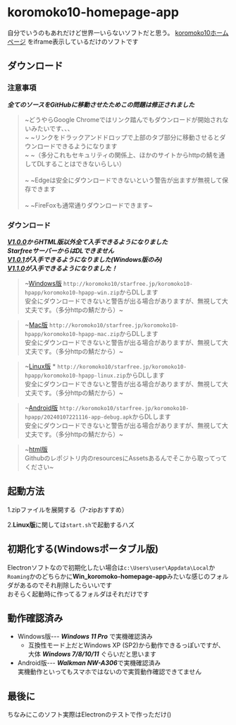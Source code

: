 # koromoko10-homepage-app
自分でいうのもあれだけど世界一いらないソフトだと思う。
[koromoko10ホームページ](https://koromoko10-homepage.jimdofree.com/)
をiframe表示しているだけのソフトです

## ダウンロード
### 注意事項 
 ***全てのソースをGitHubに移動させたためこの問題は修正されました*** 
> ~どうやらGoogle Chromeではリンク踏んでもダウンロードが開始されないみたいです、、、<br>~
> ~リンクをドラックアンドドロップで上部のタブ部分に移動させるとダウンロードできるようになります<br>~ 
> ~（多分これもセキュリティの関係上、ほかのサイトからhttpの鯖を通してDLすることはできないらしい）<br><br>~ 
> ~Edgeは安全にダウンロードできないという警告が出ますが無視して保存できます<br><br>~ 
> ~FireFoxも通常通りダウンロードできます~ 

### ダウンロード
 ***[V1.0.0](https://github.com/koromoko10/koromoko10-homepage-app/tree/main/V1.0.0)からHTML版以外全て入手できるようになりました*** <br>
  ***StarfreeサーバーからはDLできません*** <br>
 ***[V1.0.1](https://github.com/koromoko10/koromoko10-homepage-app/tree/main/V1.0.1%20reset-function-Update)が入手できるようになりました(Windows版のみ)*** <br>
  ***[V1.1.0](https://github.com/koromoko10/koromoko10-homepage-app/releases/tag/V1.1.0)が入手できるようになりました！*** <br>
> ~[Windows版](http://koromoko10.starfree.jp/koromoko10-hpapp/koromoko10-hpapp-win.zip) 
> `http://koromoko10/starfree.jp/koromoko10-hpapp/koromoko10-hpapp-win.zip`からDLします<br>
> 安全にダウンロードできないと警告が出る場合がありますが、無視して大丈夫です。（多分httpの鯖だから）~ 

> ~[Mac版](http://koromoko10.starfree.jp/koromoko10-hpapp/koromoko10-hpapp-mac.zip) 
> `http://koromoko10/starfree.jp/koromoko10-hpapp/koromoko10-hpapp-mac.zip`からDLします<br>
>安全にダウンロードできないと警告が出る場合がありますが、無視して大丈夫です。（多分httpの鯖だから）~ 

> ~[Linux版](http://koromoko10.starfree.jp/koromoko10-hpapp/koromoko10-hpapp-linux.zip) *
> `http://koromoko10/starfree.jp/koromoko10-hpapp/koromoko10-hpapp-linux.zip`からDLします<br>
> 安全にダウンロードできないと警告が出る場合がありますが、無視して大丈夫です。（多分httpの鯖だから）~

> ~[Android版](http://koromoko10.starfree.jp/koromoko10-hpapp/20240107221116-app-debug.apk) 
> `http://koromoko10/starfree.jp/koromoko10-hpapp/20240107221116-app-debug.apk`からDLします<br> 
>安全にダウンロードできないと警告が出る場合がありますが、無視して大丈夫です。（多分httpの鯖だから）~ 

> ~[html版](Win_koromoko-homepage-app/resources/app)<br>
>Githubのレポジトリ内のresourcesにAssetsあるんでそこから取ってってください~ 

## 起動方法
1.zipファイルを展開する（7-zipおすすめ）

2.**Linux版**に関しては`start.sh`で起動するハズ

## 初期化する(Windowsポータブル版)
Electronソフトなので初期化したい場合は`c:\Users\user\Appdata\Local`か`Roaming`かのどちらかに**Win_koromoko-homepage-app**みたいな感じのフォルダがあるのでそれ削除したらいいです<br>
おそらく起動時に作ってるフォルダはそれだけです<br>
## 動作確認済み
* Windows版--- ***Windows 11 Pro*** で実機確認済み
  * 互換性モード上だとWindows XP (SP2)から動作できるっぽいですが、<br>
  大体 ***Windows 7/8/10/11*** ぐらいだと思います
* Android版--- ***Walkman NW-A306***で実機確認済み<br>
実機動作といってもスマホではないので実質動作確認できてません

## 最後に
ちなみにこのソフト実際はElectronのテストで作っただけ()
